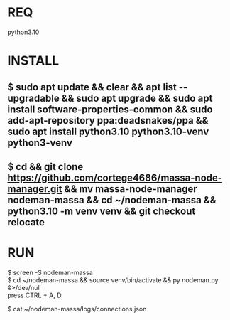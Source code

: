# REQ  
python3.10

# INSTALL  
$ sudo apt update && clear && apt list --upgradable && sudo apt upgrade && sudo apt install software-properties-common && sudo add-apt-repository ppa:deadsnakes/ppa && sudo apt install python3.10 python3.10-venv python3-venv
---------------  
$ cd && git clone https://github.com/cortege4686/massa-node-manager.git && mv massa-node-manager nodeman-massa && cd ~/nodeman-massa && python3.10 -m venv venv && git checkout relocate
---  

# RUN  
$ screen -S nodeman-massa  
$ cd ~/nodeman-massa && source venv/bin/activate && py nodeman.py &>/dev/null  
press CTRL + A, D  
  
$  cat ~/nodeman-massa/logs/connections.json  

